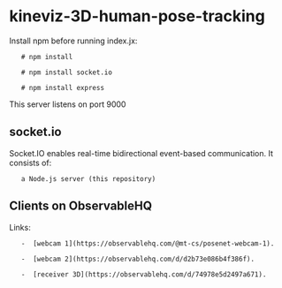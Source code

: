 # kineviz-3D-human-pose-tracking

Install npm before running index.jx:

       # npm install
       
       # npm install socket.io
       
       # npm install express

This server listens on port 9000


## socket.io

Socket.IO enables real-time bidirectional event-based communication. It consists of:

       a Node.js server (this repository)

## Clients on ObservableHQ

Links:

       -  [webcam 1](https://observablehq.com/@mt-cs/posenet-webcam-1).

       -  [webcam 2](https://observablehq.com/d/d2b73e086b4f386f).

       -  [receiver 3D](https://observablehq.com/d/74978e5d2497a671).
